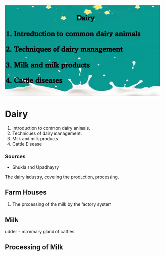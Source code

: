 ![img.png](img.png)
# Dairy

1. Introduction to common dairy animals.
2. Techniques of dairy management.
3. Milk and milk products
4. Cattle Disease

### Sources
* Shukla and Upadhayay

The dairy industry, covering the production, processing,  

## Farm Houses
1. The processing of the milk by the factory system

## Milk
udder - mammary gland of cattles

## Processing of Milk
